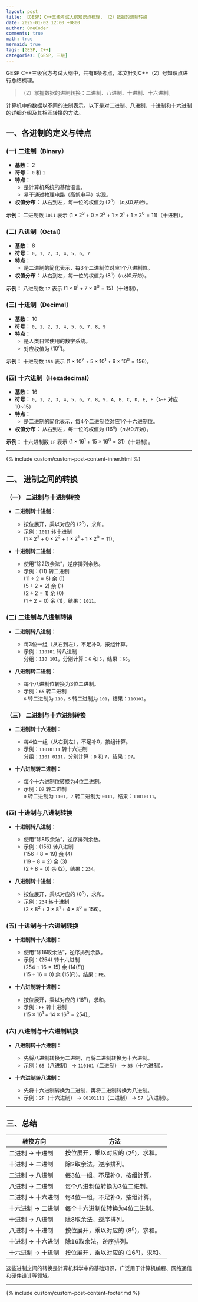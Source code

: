 ```yaml
---
layout: post
title: 【GESP】C++三级考试大纲知识点梳理, （2）数据的进制转换
date: 2025-01-02 12:00 +0800
author: OneCoder
comments: true
math: true
mermaid: true
tags: [GESP, C++]
categories: [GESP, 三级]
---
```

GESP C++三级官方考试大纲中，共有8条考点，本文针对C++（2）号知识点进行总结梳理。
> （2）掌握数据的进制转换：二进制、八进制、十进制、十六进制。

<!--more-->

计算机中的数据以不同的进制表示。以下是对二进制、八进制、十进制和十六进制的详细介绍及其相互转换的方法。

## **一、各进制的定义与特点**

### **(一) 二进制（Binary）**

- **基数：** 2
- **符号：** `0` 和 `1`
- **特点：**
  - 是计算机系统的基础语言。
  - 易于通过物理电路（高低电平）实现。
- **权值分布：** 从右到左，每一位的权值为 $(2^n)$ $（n从0开始）$。

**示例：** 二进制数 `1011` 表示 $(1 \times 2^3 + 0 \times 2^2 + 1 \times 2^1 + 1 \times 2^0 = 11)$（十进制）。

### **(二) 八进制（Octal）**

- **基数：** 8
- **符号：** `0, 1, 2, 3, 4, 5, 6, 7`
- **特点：**
  - 是二进制的简化表示，每3个二进制位对应1个八进制位。
- **权值分布：** 从右到左，每一位的权值为 $(8^n) （n从0开始）$。

**示例：** 八进制数 `17` 表示 $(1 \times 8^1 + 7 \times 8^0 = 15)$（十进制）。

### **(三) 十进制（Decimal）**

- **基数：** 10
- **符号：** `0, 1, 2, 3, 4, 5, 6, 7, 8, 9`
- **特点：**
  - 是人类日常使用的数字系统。
  - 对应权值为 $(10^n)$。

**示例：** 十进制数 `156` 表示 $(1 \times 10^2 + 5 \times 10^1 + 6 \times 10^0 = 156)$。

### **(四) 十六进制（Hexadecimal）**

- **基数：** 16
- **符号：** `0, 1, 2, 3, 4, 5, 6, 7, 8, 9, A, B, C, D, E, F`（`A~F` 对应 10~15）
- **特点：**
  - 是二进制的简化表示，每4个二进制位对应1个十六进制位。
- **权值分布：** 从右到左，每一位的权值为 $(16^n) （n从0开始）$。

**示例：** 十六进制数 `1F` 表示 $(1 \times 16^1 + 15 \times 16^0 = 31)$（十进制）。

---

{% include custom/custom-post-content-inner.html %}

## **二、 进制之间的转换**

### **（一） 二进制与十进制转换**

- **二进制转十进制：**
  - 按位展开，乘以对应的 $(2^n)$，求和。
  - 示例：`1011` 转十进制  
    $(1 \times 2^3 + 0 \times 2^2 + 1 \times 2^1 + 1 \times 2^0 = 11)$。

- **十进制转二进制：**
  - 使用“除2取余法”，逆序排列余数。
  - 示例：$(11)$ 转二进制  
    $(11 \div 2 = 5)$ 余 $(1)$  
    $(5 \div 2 = 2)$ 余 $(1)$  
    $(2 \div 2 = 1)$ 余 $(0)$  
    $(1 \div 2 = 0)$ 余 $(1)$，结果：`1011`。

### **(二) 二进制与八进制转换**

- **二进制转八进制：**
  - 每3位一组（从右到左），不足补0，按组计算。
  - 示例：`110101` 转八进制  
    分组：`110 101`，分别计算：`6` 和 `5`，结果：`65`。

- **八进制转二进制：**
  - 每个八进制位转换为3位二进制。
  - 示例：`65` 转二进制  
    `6` 转二进制为 `110`，`5` 转二进制为 `101`，结果：`110101`。

### **（三） 二进制与十六进制转换**

- **二进制转十六进制：**
  - 每4位一组（从右到左），不足补0，按组计算。
  - 示例：`11010111` 转十六进制  
    分组：`1101 0111`，分别计算：`D` 和 `7`，结果：`D7`。

- **十六进制转二进制：**
  - 每个十六进制位转换为4位二进制。
  - 示例：`D7` 转二进制  
    `D` 转二进制为 `1101`，`7` 转二进制为 `0111`，结果：`11010111`。

### **(四) 十进制与八进制转换**

- **十进制转八进制：**
  - 使用“除8取余法”，逆序排列余数。
  - 示例：$(156)$ 转八进制  
    $(156 \div 8 = 19)$ 余 $(4)$  
    $(19 \div 8 = 2)$ 余 $(3)$  
    $(2 \div 8 = 0)$ 余 $(2)$，结果：`234`。

- **八进制转十进制：**
  - 按位展开，乘以对应的 $(8^n)$，求和。
  - 示例：`234` 转十进制  
    $(2 \times 8^2 + 3 \times 8^1 + 4 \times 8^0 = 156)$。

### **(五) 十进制与十六进制转换**

- **十进制转十六进制：**
  - 使用“除16取余法”，逆序排列余数。
  - 示例：$(254)$ 转十六进制  
    $(254 \div 16 = 15)$ 余 $(14 (E))$  
    $(15 \div 16 = 0)$ 余 $(15 (F))$，结果：`FE`。

- **十六进制转十进制：**
  - 按位展开，乘以对应的 $(16^n)$，求和。
  - 示例：`FE` 转十进制  
    $(15 \times 16^1 + 14 \times 16^0 = 254)$。

### **(六) 八进制与十六进制转换**

- **八进制转十六进制：**
  - 先将八进制转换为二进制，再将二进制转换为十六进制。
  - 示例：`65`（八进制） → `110101`（二进制） → `35`（十六进制）。

- **十六进制转八进制：**
  - 先将十六进制转换为二进制，再将二进制转换为八进制。
  - 示例：`2F`（十六进制） → `00101111`（二进制） → `57`（八进制）。

---

## **三、总结**

| **转换方向**     | **方法**                                                                 |
|------------------|--------------------------------------------------------------------------|
| 二进制 → 十进制 | 按位展开，乘以对应的 $(2^n)$，求和。                                      |
| 十进制 → 二进制 | 除2取余法，逆序排列。                                                    |
| 二进制 → 八进制 | 每3位一组，不足补0，按组计算。                                           |
| 八进制 → 二进制 | 每个八进制位转换为3位二进制。                                           |
| 二进制 → 十六进制 | 每4位一组，不足补0，按组计算。                                           |
| 十六进制 → 二进制 | 每个十六进制位转换为4位二进制。                                         |
| 十进制 → 八进制 | 除8取余法，逆序排列。                                                    |
| 八进制 → 十进制 | 按位展开，乘以对应的 $(8^n)$，求和。                                      |
| 十进制 → 十六进制 | 除16取余法，逆序排列。                                                   |
| 十六进制 → 十进制 | 按位展开，乘以对应的 $(16^n)$，求和。                                    |

这些进制之间的转换是计算机科学中的基础知识，广泛用于计算机编程、网络通信和硬件设计等领域。

---
{% include custom/custom-post-content-footer.md %}
